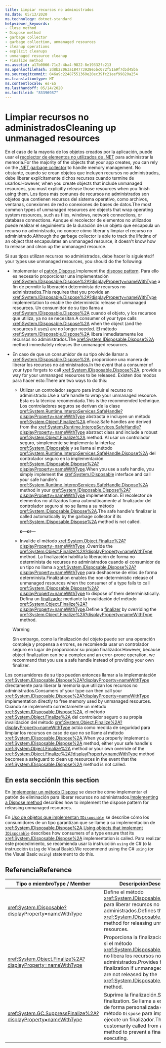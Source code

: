 ```yaml
---
title: Limpiar recursos no administrados
ms.date: 05/13/2020
ms.technology: dotnet-standard
helpviewer_keywords:
- Close method
- Dispose method
- garbage collector
- garbage collection, unmanaged resources
- cleanup operations
- explicit cleanups
- unmanaged resource cleanup
- Finalize method
ms.assetid: a17b0066-71c2-4ba4-9822-8e19332fc213
ms.openlocfilehash: 2d8b22063a184773928e5bc072f51a9f7d5d45ba
ms.sourcegitcommit: 046a9c22487551360e20ec39fc21eef99820a254
ms.translationtype: HT
ms.contentlocale: es-ES
ms.lasthandoff: 05/14/2020
ms.locfileid: "83396987"
---
```

# <a name="cleaning-up-unmanaged-resources"></a><span data-ttu-id="18b00-102">Limpiar recursos no administrados</span><span class="sxs-lookup"><span data-stu-id="18b00-102">Cleaning up unmanaged resources</span></span>

<span data-ttu-id="18b00-103">En el caso de la mayoría de los objetos creados por la aplicación, puede usar el [recolector de elementos no utilizados de .NET](index.md) para administrar la memoria.</span><span class="sxs-lookup"><span data-stu-id="18b00-103">For the majority of the objects that your app creates, you can rely on the [.NET garbage collector](index.md) to handle memory management.</span></span> <span data-ttu-id="18b00-104">No obstante, cuando se crean objetos que incluyen recursos no administrados, debe liberar explícitamente dichos recursos cuando termine de usarlos.</span><span class="sxs-lookup"><span data-stu-id="18b00-104">However, when you create objects that include unmanaged resources, you must explicitly release those resources when you finish using them.</span></span> <span data-ttu-id="18b00-105">Los tipos más comunes de recursos no administrados son objetos que contienen recursos del sistema operativo, como archivos, ventanas, conexiones de red o conexiones de bases de datos.</span><span class="sxs-lookup"><span data-stu-id="18b00-105">The most common types of unmanaged resources are objects that wrap operating system resources, such as files, windows, network connections, or database connections.</span></span> <span data-ttu-id="18b00-106">Aunque el recolector de elementos no utilizados puede realizar el seguimiento de la duración de un objeto que encapsula un recurso no administrado, no conoce cómo liberar y limpiar el recurso no administrado.</span><span class="sxs-lookup"><span data-stu-id="18b00-106">Although the garbage collector is able to track the lifetime of an object that encapsulates an unmanaged resource, it doesn't know how to release and clean up the unmanaged resource.</span></span>

<span data-ttu-id="18b00-107">Si sus tipos utilizan recursos no administrados, debe hacer lo siguiente:</span><span class="sxs-lookup"><span data-stu-id="18b00-107">If your types use unmanaged resources, you should do the following:</span></span>

- <span data-ttu-id="18b00-108">Implementar el [patrón Dispose](implementing-dispose.md).</span><span class="sxs-lookup"><span data-stu-id="18b00-108">Implement the [dispose pattern](implementing-dispose.md).</span></span> <span data-ttu-id="18b00-109">Para ello es necesario proporcionar una implementación <xref:System.IDisposable.Dispose%2A?displayProperty=nameWithType> a fin de permitir la liberación determinista de recursos no administrados.</span><span class="sxs-lookup"><span data-stu-id="18b00-109">This requires that you provide an <xref:System.IDisposable.Dispose%2A?displayProperty=nameWithType> implementation to enable the deterministic release of unmanaged resources.</span></span> <span data-ttu-id="18b00-110">Un consumidor de su tipo llama a <xref:System.IDisposable.Dispose%2A> cuando el objeto, y los recursos que utiliza, ya no se necesitan.</span><span class="sxs-lookup"><span data-stu-id="18b00-110">A consumer of your type calls <xref:System.IDisposable.Dispose%2A> when the object (and the resources it uses) are no longer needed.</span></span> <span data-ttu-id="18b00-111">El método <xref:System.IDisposable.Dispose%2A> libera inmediatamente los recursos no administrados.</span><span class="sxs-lookup"><span data-stu-id="18b00-111">The <xref:System.IDisposable.Dispose%2A> method immediately releases the unmanaged resources.</span></span>

- <span data-ttu-id="18b00-112">En caso de que un consumidor de su tipo olvide llamar a <xref:System.IDisposable.Dispose%2A>, proporcione una manera de liberar los recursos no administrados.</span><span class="sxs-lookup"><span data-stu-id="18b00-112">In the event that a consumer of your type forgets to call <xref:System.IDisposable.Dispose%2A>, provide a way for your unmanaged resources to be released.</span></span> <span data-ttu-id="18b00-113">Existen dos modos para hacer esto:</span><span class="sxs-lookup"><span data-stu-id="18b00-113">There are two ways to do this:</span></span>

  - <span data-ttu-id="18b00-114">Utilizar un controlador seguro para incluir el recurso no administrado.</span><span class="sxs-lookup"><span data-stu-id="18b00-114">Use a safe handle to wrap your unmanaged resource.</span></span> <span data-ttu-id="18b00-115">Esta es la técnica recomendada.</span><span class="sxs-lookup"><span data-stu-id="18b00-115">This is the recommended technique.</span></span> <span data-ttu-id="18b00-116">Los controladores seguros se derivan de la clase <xref:System.Runtime.InteropServices.SafeHandle?displayProperty=nameWithType> abstracta e incluyen un método <xref:System.Object.Finalize%2A> eficaz.</span><span class="sxs-lookup"><span data-stu-id="18b00-116">Safe handles are derived from the <xref:System.Runtime.InteropServices.SafeHandle?displayProperty=nameWithType> abstract class and include a robust <xref:System.Object.Finalize%2A> method.</span></span> <span data-ttu-id="18b00-117">Al usar un controlador seguro, simplemente se implementa la interfaz <xref:System.IDisposable> y se llama al método <xref:System.Runtime.InteropServices.SafeHandle.Dispose%2A> del controlador seguro en la implementación <xref:System.IDisposable.Dispose%2A?displayProperty=nameWithType>.</span><span class="sxs-lookup"><span data-stu-id="18b00-117">When you use a safe handle, you simply implement the <xref:System.IDisposable> interface and call your safe handle's <xref:System.Runtime.InteropServices.SafeHandle.Dispose%2A> method in your <xref:System.IDisposable.Dispose%2A?displayProperty=nameWithType> implementation.</span></span> <span data-ttu-id="18b00-118">El recolector de elementos no utilizados llama automáticamente al finalizador del controlador seguro si no se llama a su método <xref:System.IDisposable.Dispose%2A>.</span><span class="sxs-lookup"><span data-stu-id="18b00-118">The safe handle's finalizer is called automatically by the garbage collector if its <xref:System.IDisposable.Dispose%2A> method is not called.</span></span>

    <span data-ttu-id="18b00-119">**o**</span><span class="sxs-lookup"><span data-stu-id="18b00-119">—**or**—</span></span>

  - <span data-ttu-id="18b00-120">Invalide el método <xref:System.Object.Finalize%2A?displayProperty=nameWithType> .</span><span class="sxs-lookup"><span data-stu-id="18b00-120">Override the <xref:System.Object.Finalize%2A?displayProperty=nameWithType> method.</span></span> <span data-ttu-id="18b00-121">La finalización habilita la liberación de forma no determinista de recursos no administrados cuando el consumidor de un tipo no llama a <xref:System.IDisposable.Dispose%2A?displayProperty=nameWithType> para deshacerse de ellos de forma determinista.</span><span class="sxs-lookup"><span data-stu-id="18b00-121">Finalization enables the non-deterministic release of unmanaged resources when the consumer of a type fails to call <xref:System.IDisposable.Dispose%2A?displayProperty=nameWithType> to dispose of them deterministically.</span></span> <span data-ttu-id="18b00-122">Defina un [finalizador](../../csharp/programming-guide/classes-and-structs/destructors.md) mediante la invalidación del método <xref:System.Object.Finalize%2A?displayProperty=nameWithType>.</span><span class="sxs-lookup"><span data-stu-id="18b00-122">Define a [finalizer](../../csharp/programming-guide/classes-and-structs/destructors.md) by overriding the <xref:System.Object.Finalize%2A?displayProperty=nameWithType> method.</span></span>

  > [!WARNING]
  > <span data-ttu-id="18b00-123">Sin embargo, como la finalización del objeto puede ser una operación compleja y propensa a errores, se recomienda usar un controlador seguro en lugar de proporcionar su propio finalizador.</span><span class="sxs-lookup"><span data-stu-id="18b00-123">However, because object finalization can be a complex and an error-prone operation, we recommend that you use a safe handle instead of providing your own finalizer.</span></span>

<span data-ttu-id="18b00-124">Los consumidores de su tipo pueden entonces llamar a la implementación <xref:System.IDisposable.Dispose%2A?displayProperty=nameWithType> directamente para liberar la memoria que utilizan los recursos no administrados.</span><span class="sxs-lookup"><span data-stu-id="18b00-124">Consumers of your type can then call your <xref:System.IDisposable.Dispose%2A?displayProperty=nameWithType> implementation directly to free memory used by unmanaged resources.</span></span> <span data-ttu-id="18b00-125">Cuando se implementa correctamente un método <xref:System.IDisposable.Dispose%2A>, el método <xref:System.Object.Finalize%2A> del controlador seguro o su propia invalidación del método <xref:System.Object.Finalize%2A?displayProperty=nameWithType> actúa como medida de seguridad para limpiar los recursos en caso de que no se llame al método <xref:System.IDisposable.Dispose%2A>.</span><span class="sxs-lookup"><span data-stu-id="18b00-125">When you properly implement a <xref:System.IDisposable.Dispose%2A> method, either your safe handle's <xref:System.Object.Finalize%2A> method or your own override of the <xref:System.Object.Finalize%2A?displayProperty=nameWithType> method becomes a safeguard to clean up resources in the event that the <xref:System.IDisposable.Dispose%2A> method is not called.</span></span>

## <a name="in-this-section"></a><span data-ttu-id="18b00-126">En esta sección</span><span class="sxs-lookup"><span data-stu-id="18b00-126">In this section</span></span>

<span data-ttu-id="18b00-127">En [Implementar un método Dispose](implementing-dispose.md) se describe cómo implementar el patrón de eliminación para liberar recursos no administrados.</span><span class="sxs-lookup"><span data-stu-id="18b00-127">[Implementing a Dispose method](implementing-dispose.md) describes how to implement the dispose pattern for releasing unmanaged resources.</span></span>

<span data-ttu-id="18b00-128">En [Uso de objetos que implementan `IDisposable`](../../../docs/standard/garbage-collection/using-objects.md) se describe cómo los consumidores de un tipo garantizan que se llame a su implementación de <xref:System.IDisposable.Dispose%2A>.</span><span class="sxs-lookup"><span data-stu-id="18b00-128">[Using objects that implement `IDisposable`](../../../docs/standard/garbage-collection/using-objects.md) describes how consumers of a type ensure that its <xref:System.IDisposable.Dispose%2A> implementation is called.</span></span> <span data-ttu-id="18b00-129">Para realizar este procedimiento, se recomienda usar la instrucción `using` de C# (o la instrucción `Using` de Visual Basic).</span><span class="sxs-lookup"><span data-stu-id="18b00-129">We recommend using the C# `using` (or the Visual Basic `Using`) statement to do this.</span></span>

## <a name="reference"></a><span data-ttu-id="18b00-130">Referencia</span><span class="sxs-lookup"><span data-stu-id="18b00-130">Reference</span></span>

| <span data-ttu-id="18b00-131">Tipo o miembro</span><span class="sxs-lookup"><span data-stu-id="18b00-131">Type / Member</span></span> | <span data-ttu-id="18b00-132">Descripción</span><span class="sxs-lookup"><span data-stu-id="18b00-132">Description</span></span> |
|--|--|
| <xref:System.IDisposable?displayProperty=nameWithType> | <span data-ttu-id="18b00-133">Define el método <xref:System.IDisposable.Dispose%2A> para liberar recursos no administrados.</span><span class="sxs-lookup"><span data-stu-id="18b00-133">Defines the <xref:System.IDisposable.Dispose%2A> method for releasing unmanaged resources.</span></span> |
| <xref:System.Object.Finalize%2A?displayProperty=nameWithType> | <span data-ttu-id="18b00-134">Proporciona la finalización del objeto si el método <xref:System.IDisposable.Dispose%2A> no libera los recursos no administrados.</span><span class="sxs-lookup"><span data-stu-id="18b00-134">Provides for object finalization if unmanaged resources are not released by the <xref:System.IDisposable.Dispose%2A> method.</span></span> |
| <xref:System.GC.SuppressFinalize%2A?displayProperty=nameWithType> | <span data-ttu-id="18b00-135">Suprime la finalización.</span><span class="sxs-lookup"><span data-stu-id="18b00-135">Suppresses finalization.</span></span> <span data-ttu-id="18b00-136">Se llama a este método de forma personalizada desde un método `Dispose` para impedir que se ejecute un finalizador.</span><span class="sxs-lookup"><span data-stu-id="18b00-136">This method is customarily called from a `Dispose` method to prevent a finalizer from executing.</span></span> |
